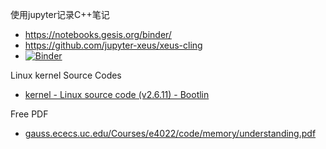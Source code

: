 使用jupyter记录C++笔记
- https://notebooks.gesis.org/binder/
- https://github.com/jupyter-xeus/xeus-cling
- [![Binder](https://mybinder.org/badge_logo.svg)](https://mybinder.org/v2/gh/KongFanJin/Notes-Understanding-the-Linux-Kernel-3rd/HEAD)

Linux kernel Source Codes
- [kernel - Linux source code (v2.6.11) - Bootlin](https://elixir.bootlin.com/linux/v2.6.11/source/kernel)

Free PDF
- [gauss.ececs.uc.edu/Courses/e4022/code/memory/understanding.pdf](http://gauss.ececs.uc.edu/Courses/e4022/code/memory/understanding.pdf)
